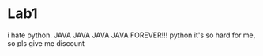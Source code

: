 # Lab1




i hate python. JAVA JAVA JAVA JAVA FOREVER!!! 
python it's so hard for me, so pls give me discount
